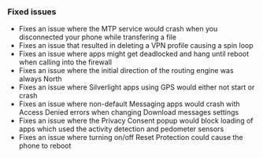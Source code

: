 ### Fixed issues
- Fixes an issue where the MTP service would crash when you disconnected your phone while transfering a file
- Fixes an issue that resulted in deleting a VPN profile causing a spin loop
- Fixes an issue where apps might get deadlocked and hang until reboot when calling into the firewall
- Fixes an issue where the initial direction of the routing engine was always North
- Fixes an issue where Silverlight apps using GPS would either not start or crash
- Fixes an issue where non-default Messaging apps would crash with Access Denied errors when changing Download messages settings
- Fixes an issue where the Privacy Consent popup would block loading of apps which used the activity detection and pedometer sensors
- Fixes an issue where turning on/off Reset Protection could cause the phone to reboot
